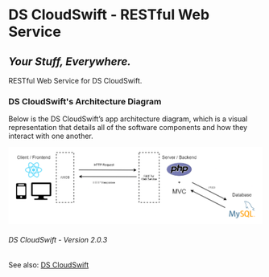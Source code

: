# DS CloudSwift - RESTful Web Service

## _Your Stuff, Everywhere._

RESTful Web Service for DS CloudSwift.

### DS CloudSwift's Architecture Diagram

Below is the DS CloudSwift’s app architecture diagram, which is a visual representation that details all of the software components and how they interact with one another.

![DS CloudSwift's Architecture Diagram](./public/images/readme/architecture-diagram.png)

###### DS CloudSwift - Version 2.0.3

See also: [DS CloudSwift](https://github.com/dsvillalobos/ds-cloudswift)
